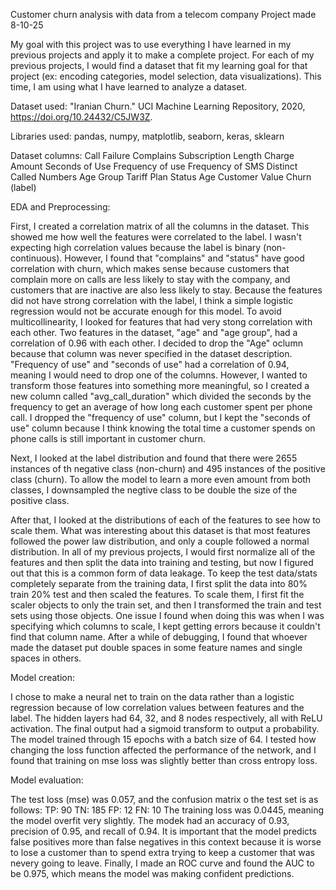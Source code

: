 Customer churn analysis with data from a telecom company
Project made 8-10-25

My goal with this project was to use everything I have learned in my previous projects and apply it to make a complete project. For each of my previous projects, I would find a dataset that fit my learning goal for that project (ex: encoding categories, model selection, data visualizations). This time, I am using what I have learned to analyze a dataset.

Dataset used: "Iranian Churn." UCI Machine Learning Repository, 2020, https://doi.org/10.24432/C5JW3Z.

Libraries used: pandas, numpy, matplotlib, seaborn, keras, sklearn

Dataset columns: Call Failure	Complains	Subscription Length	Charge Amount	Seconds of Use	Frequency of use	Frequency of SMS	Distinct Called Numbers	Age Group	Tariff Plan	Status	Age	Customer Value	Churn (label)

EDA and Preprocessing:

First, I created a correlation matrix of all the columns in the dataset. This showed me how well the features were correlated to the label. I wasn't expecting high correlation values because the label is binary (non-continuous). However, I found that "complains" and "status" have good correlation with churn, which makes sense because customers that complain more on calls are less likely to stay with the company, and customers that are inactive are also less likely to stay. Because the features did not have strong correlation with the label, I think a simple logistic regression would not be accurate enough for this model. To avoid multicollinearity, I looked for features that had very stong correlation with each other. Two features in the dataset, "age" and "age group", had a correlation of 0.96 with each other. I decided to drop the "Age" oclumn because that column was never specified in the dataset description. "Frequency of use" and "seconds of use" had a correlation of 0.94, meaning I would need to drop one of the columns. However, I wanted to transform those features into something more meaningful, so I created a new column called "avg_call_duration" which divided the seconds by the frequency to get an average of how long each customer spent per phone call. I dropped the "frequency of use" column, but I kept the "seconds of use" column because I think knowing the total time a customer spends on phone calls is still important in customer churn.

Next, I looked at the label distribution and found that there were 2655 instances of th negative class (non-churn) and 495 instances of the positive class (churn). To allow the model to learn a more even amount from both classes, I downsampled the negtive class to be double the size of the positive class.

After that, I looked at the distributions of each of the features to see how to scale them. What was interesting about this dataset is that most features followed the power law distribution, and only a couple followed a normal distribution. In all of my previous projects, I would first normalize all of the features and then split the data into training and testing, but now I figured out that this is a common form of data leakage. To keep the test data/stats completely separate from the training data, I first split the data into 80% train 20% test and then scaled the features. To scale them, I first fit the scaler objects to only the train set, and then I transformed the train and test sets using those objects. One issue I found when doing this was when I was specifying which columns to scale, I kept getting errors because it couldn't find that column name. After a while of debugging, I found that whoever made the dataset put double spaces in some feature names and single spaces in others.


Model creation:

I chose to make a neural net to train on the data rather than a logistic regression because of low correlation values between features and the label. The hidden layers had 64, 32, and 8 nodes respectively, all with ReLU activation. The final output had a sigmoid transform to output a probability. The model trained through 15 epochs with a batch size of 64. I tested how changing the loss function affected the performance of the network, and I found that training on mse loss was slightly better than cross entropy loss.

Model evaluation:

The test loss (mse) was 0.057, and the confusion matrix o the test set is as follows: TP: 90 TN: 185 FP: 12 FN: 10 
The training loss was 0.0445, meaning the model overfit very slightly.
The modek had an accuracy of 0.93, precision of 0.95, and recall of 0.94. It is important that the model predicts false positives more than false negatives in this context because it is worse to lose a customer than to spend extra trying to keep a customer that was nevery going to leave.
Finally, I made an ROC curve and found the AUC to be 0.975, which means the model was making confident predictions.





